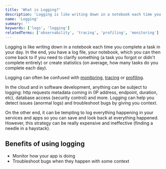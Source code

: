 ```yaml
---
title: 'What is Logging?'
description: 'Logging is like writing down in a notebook each time you complete a task in your day.'
name: 'Logging'
summary: ''
keywords: ['logs', 'logging']
relatedTerms: ['observability', 'tracing', 'profiling', 'monitoring']
---
```


Logging is like writing down in a notebook each time you complete a task in your day. In the end, you have a log file, your notebook, which you can then come back to if you need to clarify something (a task you forgot or didn't complete entirely) or create statistics (on average, how many tasks do you complete each day).

Logging can often be confused with [monitoring](#monitoring 'What is Monitoring?'), [tracing](#tracing 'What is Tracing?') or [profiling](#profiling 'What is Profiling?').

In the cloud and in software development, anything can be subject to logging: http requests metadata coming in (IP address, endpoint, duration, etc), database access (security control) and more. Logging can help you detect issues (anormal logs) and troubleshoot bugs by giving you context.

On the other end, it can be tempting to log everything happening in your services and apps so you can save and look back at everything happened. However, this strategy can be really expensive and ineffective (finding a needle in a haystack).

## Benefits of using logging

- Monitor how your app is doing
- Troubleshoot bugs when they happen with some context
